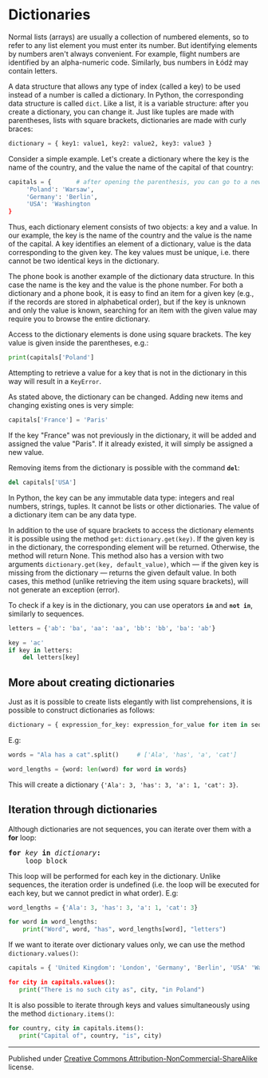 # Dictionaries

Normal lists (arrays) are usually a collection of numbered elements, so to refer to any list element you must enter its number. But identifying elements by numbers aren't always convenient. For example, flight numbers are identified by an alpha-numeric code. Similarly, bus numbers in Łódź may contain letters.

A data structure that allows any type of index (called a key) to be used instead of a number is called a dictionary. In Python, the corresponding data structure is called `dict`. Like a list, it is a variable structure: after you create a dictionary, you can change it. Just like tuples are made with parentheses, lists with square brackets, dictionaries are made with curly braces:

```python
dictionary = { key1: value1, key2: value2, key3: value3 }
```

Consider a simple example. Let's create a dictionary where the key is the name of the country, and the value the name of the capital of that country:

```python
capitals = {       # after opening the parenthesis, you can go to a new line
     'Poland': 'Warsaw',
     'Germany': 'Berlin',
     'USA': 'Washington 
}
```

Thus, each dictionary element consists of two objects: a key and a value. In our example, the key is the name of the country and the value is the name of the capital. A key identifies an element of a dictionary, value is the data corresponding to the given key. The key values ​​must be unique, i.e. there cannot be two identical keys in the dictionary.

The phone book is another example of the dictionary data structure. In this case the name is the key and the value is the phone number. For both a dictionary and a phone book, it is easy to find an item for a given key (e.g., if the records are stored in alphabetical order), but if the key is unknown and only the value is known, searching for an item with the given value may require you to browse the entire dictionary.

Access to the dictionary elements is done using square brackets. The key value is given inside the parentheses, e.g.:

```python
print(capitals['Poland']
```

Attempting to retrieve a value for a key that is not in the dictionary in this way will result in a `KeyError`.

As stated above, the dictionary can be changed. Adding new items and changing existing ones is very simple:

```python
capitals['France'] = 'Paris'
```

If the key "France" was not previously in the dictionary, it will be added and assigned the value "Paris". If it already existed, it will simply be assigned a new value.

Removing items from the dictionary is possible with the command **`del`**:

```python
del capitals['USA']
```

In Python, the key can be any immutable data type: integers and real numbers, strings, tuples. It cannot be lists or other dictionaries. The value of a dictionary item can be any data type.

In addition to the use of square brackets to access the dictionary elements it is possible using the method `get`: `dictionary.get(key)`. If the given key is in the dictionary, the corresponding element will be returned. Otherwise, the method will return None. This method also has a version with two arguments `dictionary.get(key, default_value)`, which — if the given key is missing from the dictionary — returns the given default value. In both cases, this method (unlike retrieving the item using square brackets), will not generate an exception (error).

To check if a key is in the dictionary, you can use operators **`in`** and **`not in`**, similarly to sequences.

```python
letters = {'ab': 'ba', 'aa': 'aa', 'bb': 'bb', 'ba': 'ab'} 

key = 'ac' 
if key in letters: 
    del letters[key]
```

## More about creating dictionaries

Just as it is possible to create lists elegantly with list comprehensions, it is possible to construct dictionaries as follows:

```python
dictionary = { expression_for_key: expression_for_value for item in sequence }
```

E.g:

```python
words = "Ala has a cat".split()     # ['Ala', 'has', 'a', 'cat']

word_lengths = {word: len(word) for word in words}
```

This will create a dictionary `{'Ala': 3, 'has': 3, 'a': 1, 'cat': 3}`.

## Iteration through dictionaries

Although dictionaries are not sequences, you can iterate over them with a **for** loop:

<pre>
<b>for</b> <i>key</i> <b>in</b> <i>dictionary</i><b>:</b>
    loop block
</pre>

This loop will be performed for each  key in the dictionary. Unlike sequences, the iteration order is undefined (i.e. the loop will be executed for each key, but we cannot predict in what order). E.g:

```python
word_lengths = {'Ala': 3, 'has': 3, 'a': 1, 'cat': 3} 

for word in word_lengths: 
    print("Word", word, "has", word_lengths[word], "letters")
```

If we want to iterate over dictionary values only, we can use the method `dictionary.values()`:

```python
capitals = { 'United Kingdom': 'London', 'Germany', 'Berlin', 'USA' 'Washington} 

for city in capitals.values(): 
   print("There is no such city as", city, "in Poland")
```

It is also possible to iterate through keys and values simultaneously using the method `dictionary.items()`:

```python
for country, city in capitals.items(): 
   print("Capital of", country, "is", city)
```

<hr/>

Published under [Creative Commons Attribution-NonCommercial-ShareAlike](https://creativecommons.org/licenses/by-nc-sa/4.0/) license.
